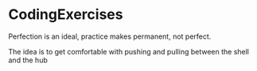 # CodingExercises

Perfection is an ideal, practice makes permanent, not perfect.

The idea is to get comfortable with pushing and pulling between the
shell and the hub
